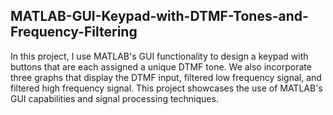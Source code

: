 ## MATLAB-GUI-Keypad-with-DTMF-Tones-and-Frequency-Filtering
In this project, I use MATLAB's GUI functionality to design a keypad with buttons that are each assigned a unique DTMF tone. We also incorporate three graphs that display the DTMF input, filtered low frequency signal, and filtered high frequency signal. This project showcases the use of MATLAB's GUI capabilities and signal processing techniques.
